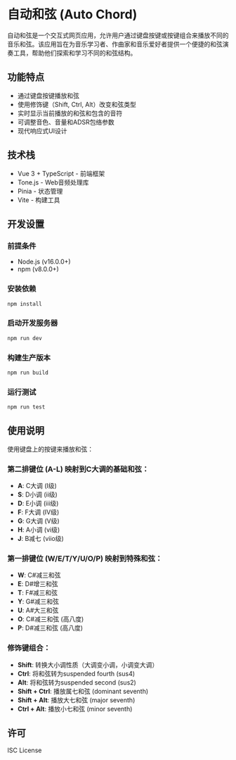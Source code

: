 # 自动和弦 (Auto Chord)

自动和弦是一个交互式网页应用，允许用户通过键盘按键或按键组合来播放不同的音乐和弦。该应用旨在为音乐学习者、作曲家和音乐爱好者提供一个便捷的和弦演奏工具，帮助他们探索和学习不同的和弦结构。

## 功能特点

- 通过键盘按键播放和弦
- 使用修饰键（Shift, Ctrl, Alt）改变和弦类型
- 实时显示当前播放的和弦和包含的音符
- 可调整音色、音量和ADSR包络参数
- 现代响应式UI设计

## 技术栈

- Vue 3 + TypeScript - 前端框架
- Tone.js - Web音频处理库
- Pinia - 状态管理
- Vite - 构建工具

## 开发设置

### 前提条件

- Node.js (v16.0.0+)
- npm (v8.0.0+)

### 安装依赖

```bash
npm install
```

### 启动开发服务器

```bash
npm run dev
```

### 构建生产版本

```bash
npm run build
```

### 运行测试

```bash
npm run test
```

## 使用说明

使用键盘上的按键来播放和弦：

### 第二排键位 (A-L) 映射到C大调的基础和弦：
- **A**: C大调 (I级)
- **S**: D小调 (ii级)
- **D**: E小调 (iii级)
- **F**: F大调 (IV级)
- **G**: G大调 (V级)
- **H**: A小调 (vi级)
- **J**: B减七 (viio级)

### 第一排键位 (W/E/T/Y/U/O/P) 映射到特殊和弦：
- **W**: C#减三和弦
- **E**: D#增三和弦
- **T**: F#减三和弦
- **Y**: G#减三和弦
- **U**: A#大三和弦
- **O**: C#减三和弦 (高八度)
- **P**: D#减三和弦 (高八度)

### 修饰键组合：
- **Shift**: 转换大小调性质（大调变小调，小调变大调）
- **Ctrl**: 将和弦转为suspended fourth (sus4)
- **Alt**: 将和弦转为suspended second (sus2)
- **Shift + Ctrl**: 播放属七和弦 (dominant seventh)
- **Shift + Alt**: 播放大七和弦 (major seventh)
- **Ctrl + Alt**: 播放小七和弦 (minor seventh)

## 许可

ISC License

